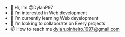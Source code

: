 - 👋 Hi, I’m @DylanP97
- 👀 I’m interested in Web development
- 🌱 I’m currently learning Web development
- 💞️ I’m looking to collaborate on Every projects
- 📫 How to reach me dylan.pinheiro.1997@gmail.com

<!---
DylanP97/DylanP97 is a ✨ special ✨ repository because its `README.md` (this file) appears on your GitHub profile.
You can click the Preview link to take a look at your changes.
--->
